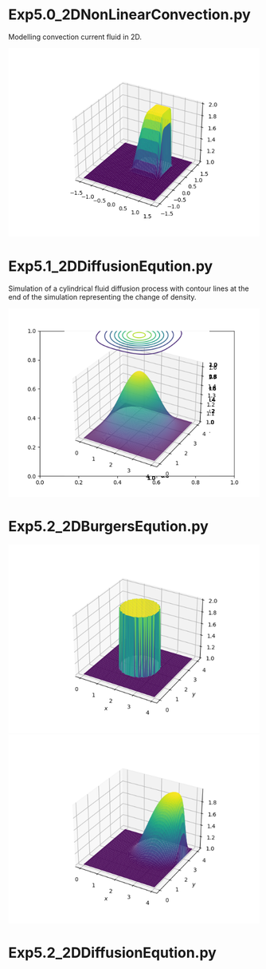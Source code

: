 # Exp5.0_2DNonLinearConvection.py

Modelling convection current fluid in 2D. 

![simulation of 2D Non Linear Convection](Exp5.0_simulation.png  "simulation")

# Exp5.1_2DDiffusionEqution.py

Simulation of a cylindrical fluid diffusion process with contour lines at the end of the simulation representing the change of density. 

![simulation of 2D Diffusion of fluid](Exp5.1_simulation_end.png  "simulation")

# Exp5.2_2DBurgersEqution.py

![simulation of 2D Burgers Eqution of fluid at beginning](Exp5.2_2D_BurgersEquation_simulation_begin.png  "simulation")
![simulation of 2D Burgers Eqution of fluid at the end ](Exp5.2_2D_BurgersEquation_simulation_end_1.png  "simulation")

# Exp5.2_2DDiffusionEqution.py

